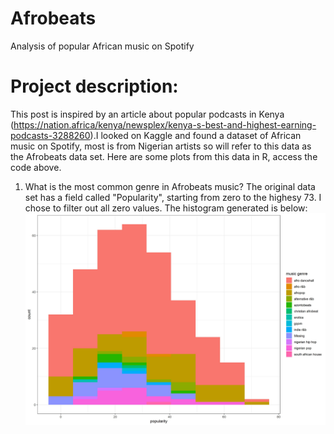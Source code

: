 # Afrobeats
Analysis of popular African music on Spotify
# Project description: 
This post is inspired by an article about popular podcasts in Kenya (https://nation.africa/kenya/newsplex/kenya-s-best-and-highest-earning-podcasts-3288260).I looked on Kaggle and found a dataset of African music on Spotify, most is from Nigerian artists so will refer to this data as the Afrobeats data set. Here are some plots from this data in R, access the code above. 

1. What is the most common genre in Afrobeats music?
The original data set has a field called "Popularity", starting from zero to the highesy 73. I chose to filter out all zero values. 
The histogram generated is below: 
![Popular songs histogram](popsonghistogram.jpg)

